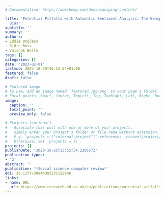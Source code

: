 ```yaml
---
# Documentation: https://wowchemy.com/docs/managing-content/

title: 'Potential Pitfalls with Automatic Sentiment Analysis: The Example of Queerphobic
  Bias'
subtitle: ''
summary: ''
authors:
- Eddie Ungless
- Björn Ross
- Vaishak Belle
tags: []
categories: []
date: '2023-02-01'
lastmod: 2023-10-25T16:52:54+01:00
featured: false
draft: false

# Featured image
# To use, add an image named `featured.jpg/png` to your page's folder.
# Focal points: Smart, Center, TopLeft, Top, TopRight, Left, Right, BottomLeft, Bottom, BottomRight.
image:
  caption: ''
  focal_point: ''
  preview_only: false

# Projects (optional).
#   Associate this post with one or more of your projects.
#   Simply enter your project's folder or file name without extension.
#   E.g. `projects = ["internal-project"]` references `content/project/deep-learning/index.md`.
#   Otherwise, set `projects = []`.
projects: []
publishDate: '2023-10-25T15:52:54.220657Z'
publication_types:
- '2'
abstract: ''
publication: '*Social science computer review*'
doi: 10.1177/08944393231152946
links:
- name: URL
  url: https://www.research.ed.ac.uk/en/publications/potential-pitfalls-with-automatic-sentiment-analysis-the-example-
---
```

